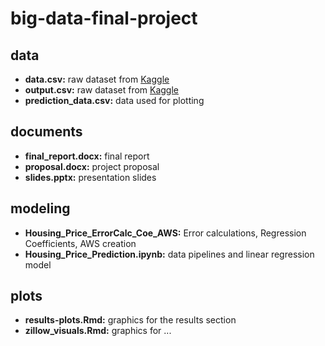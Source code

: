 # big-data-final-project

## data
-	**data.csv:** raw dataset from [Kaggle](https://www.kaggle.com/datasets/shree1992/housedata)
-	**output.csv:** raw dataset from [Kaggle](https://www.kaggle.com/datasets/shree1992/housedata)
-	**prediction_data.csv:** data used for plotting
## documents
-	**final_report.docx:** final report
-	**proposal.docx:** project proposal
-	**slides.pptx:** presentation slides
## modeling
- **Housing_Price_ErrorCalc_Coe_AWS:** Error calculations, Regression Coefficients, AWS creation
-	**Housing_Price_Prediction.ipynb:** data pipelines and linear regression model
## plots
-	**results-plots.Rmd:** graphics for the results section
-	**zillow_visuals.Rmd:** graphics for ... 
